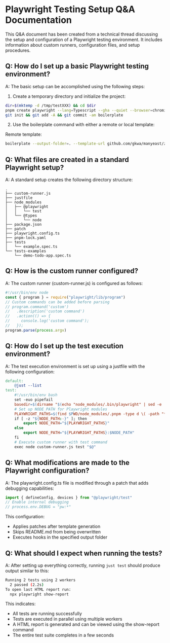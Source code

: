 # Playwright Testing Setup Q&A Documentation

This Q&A document has been created from a technical thread discussing the setup and configuration of a Playwright testing environment. It includes information about custom runners, configuration files, and setup procedures.

## Q: How do I set up a basic Playwright testing environment?

A: The basic setup can be accomplished using the following steps:

1. Create a temporary directory and initialize the project:

```bash
dir=$(mktemp -d /tmp/testXXX) && cd $dir
pnpm create playwright --lang=Typescript --gha --quiet --browser=chromium --install-deps .
git init && git add -A && git commit -am boilerplate
```

2. Use the boilerplate command with either a remote or local template:

Remote template:

```bash
boilerplate --output-folder=. --template-url github.com/gkwa/manyeast/zoomingzeebra
```

## Q: What files are created in a standard Playwright setup?

A: A standard setup creates the following directory structure:

```
.
├── custom-runner.js
├── justfile
├── node_modules
│   ├── @playwright
│   │   └── test
│   └── @types
│       └── node
├── package.json
├── patch
├── playwright.config.ts
├── pnpm-lock.yaml
├── tests
│   └── example.spec.ts
└── tests-examples
    └── demo-todo-app.spec.ts
```

## Q: How is the custom runner configured?

A: The custom runner (custom-runner.js) is configured as follows:

```javascript
#!/usr/bin/env node
const { program } = require("playwright/lib/program")
// Custom commands can be added before parsing
// program.command('custom')
//   .description('custom command')
//   .action(() => {
//     console.log('custom command');
//   });
program.parse(process.argv)
```

## Q: How do I set up the test execution environment?

A: The test execution environment is set up using a justfile with the following configuration:

```makefile
default:
    @just --list
test:
    #!/usr/bin/env bash
    set -euo pipefail
    basedir=$(dirname "$(echo "node_modules/.bin/playwright" | sed -e 's,\\,/,g')")
    # Set up NODE_PATH for Playwright modules
    PLAYWRIGHT_PATHS=$(find $PWD/node_modules/.pnpm -type d \( -path "*/@playwright+test*/node_modules/@playwright/test/node_modules" -o -path "*/@playwright+test*/node_modules/@playwright/node_modules" -o -path "*/@playwright+test*/node_modules" \) 2>/dev/null | tr '\n' ':')
    if [ -z "${NODE_PATH:-}" ]; then
        export NODE_PATH="${PLAYWRIGHT_PATHS}"
    else
        export NODE_PATH="${PLAYWRIGHT_PATHS}:$NODE_PATH"
    fi
    # Execute custom runner with test command
    exec node custom-runner.js test "$@"
```

## Q: What modifications are made to the Playwright configuration?

A: The playwright.config.ts file is modified through a patch that adds debugging capabilities:

```typescript
import { defineConfig, devices } from "@playwright/test"
// Enable internal debugging
// process.env.DEBUG = "pw:*"
```

This configuration:

- Applies patches after template generation
- Skips README.md from being overwritten
- Executes hooks in the specified output folder

## Q: What should I expect when running the tests?

A: After setting up everything correctly, running `just test` should produce output similar to this:

```bash
Running 2 tests using 2 workers
  2 passed (2.2s)
To open last HTML report run:
  npx playwright show-report
```

This indicates:

- All tests are running successfully
- Tests are executed in parallel using multiple workers
- A HTML report is generated and can be viewed using the show-report command
- The entire test suite completes in a few seconds
